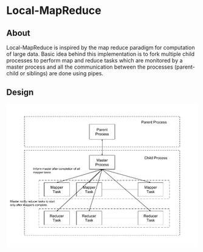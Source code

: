 # Local-MapReduce  
## About
Local-MapReduce is inspired by the map reduce paradigm for computation of large data. Basic idea behind this implementation is to fork multiple child processes to perform map and reduce tasks which are monitored by a master process and all the communication between the processes (parent-child or siblings) are done using pipes.  
## Design

![Design](local_mapreduce.png)